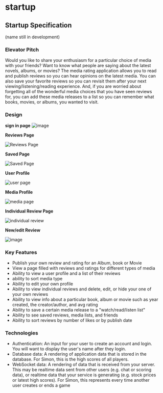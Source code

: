 # startup


## Startup Specification
(name still in development)

### Elevator Pitch
Would you like to share your enthusiasm for a particular choice of media with your friends? Want to know what people are saying about the latest novels, albums, or movies? The media rating application allows you to read and publish reviews so you can hear opinions on the latest media. You can also save your favorite reviews so you can revisit them after your next viewing/listening/reading experience. And, if you are worried about forgetting all of the wonderful media choices that you have seen reviews for, you can add these media releases to a list so you can remember what books, movies, or albums, you wanted to visit. 

### Design

**sign in page** 
![image](https://github.com/rockyRacoon73/startup/assets/90075184/ec95815e-35ef-4b5e-b92a-ef6aaecd88f4)



**Reviews Page**


![Reviews Page](https://github.com/rockyRacoon73/startup/assets/90075184/d3f835c8-8d0e-4d5b-ac5f-466474f3a4f3)

**Saved Page**


![Saved Page](https://github.com/rockyRacoon73/startup/assets/90075184/7266e664-55e9-4b13-9a55-0541b8c16d65)



**User Profile**


![user page](https://github.com/rockyRacoon73/startup/assets/90075184/9c78d783-5cb8-496e-9d83-7776ce02e8dc)



**Media Profile**


![media page](https://github.com/rockyRacoon73/startup/assets/90075184/ec53fe26-8c98-4e32-af26-59e4f2d4ed64)

**Individual Review Page**


![individual review](https://github.com/rockyRacoon73/startup/assets/90075184/8a0f4fa3-84b6-4063-b587-1b0576db7269)


**New/edit Review** 


![image](https://github.com/rockyRacoon73/startup/assets/90075184/dd8c925b-ed41-4049-a26e-627ec5472b55)






### Key Features
* Publish your own review and rating for an Album, book or Movie
* View a page filled with reviews and ratings for different types of media
* Ability to view a user profile and a list of their reviews
* ability to sort media type
* Ability to edit your own profile
* Ability to view individual reviews and delete, edit, or hide your one of your own reviews
* Ability to view info about a particular book, album or movie such as year created, the creator/author, and avg rating
* Ability to save a certain media release to a "watch/read/listen list"
* Ability to see saved reviews, media lists, and friends
* Ability to sort reviews by number of likes or by publish date
  

### Technologies
* Authentication: An input for your user to create an account and login. You will want to display the user's name after they login.
* Database data: A rendering of application data that is stored in the database. For Simon, this is the high scores of all players.
* WebSocket data: A rendering of data that is received from your server. This may be realtime data sent from other users (e.g. chat or scoring data), or realtime data that your service is generating (e.g. stock prices or latest high scores). For Simon, this represents every time another user creates or ends a game
